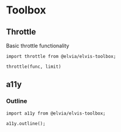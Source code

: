 # Toolbox

## Throttle

Basic throttle functionality

`import throttle from @elvia/elvis-toolbox;`

`throttle(func, limit)`

## a11y

### Outline

`import a11y from @elvia/elvis-toolbox;`

`a11y.outline();`
